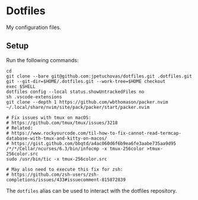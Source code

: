 # Dotfiles

My configuration files.

## Setup

Run the following commands:

```shell
cd
git clone --bare git@github.com:jpetuchovas/dotfiles.git .dotfiles.git
git --git-dir=$HOME/.dotfiles.git --work-tree=$HOME checkout
exec $SHELL
dotfiles config --local status.showUntrackedFiles no
sh .vscode-extensions
git clone --depth 1 https://github.com/wbthomason/packer.nvim ~/.local/share/nvim/site/pack/packer/start/packer.nvim

# Fix issues with tmux on macOS:
# https://github.com/tmux/tmux/issues/3218
# Related:
# https://www.rockyourcode.com/til-how-to-fix-cannot-read-termcap-database-with-tmux-and-kitty-on-macos/
# https://gist.github.com/bbqtd/a4ac060d6f6b9ea6fe3aabe735aa9d95
/*/*/Cellar/ncurses/6.3/bin/infocmp -x tmux-256color >tmux-256color.src
sudo /usr/bin/tic -x tmux-256color.src

# May also need to execute this fix for zsh:
# https://github.com/zsh-users/zsh-completions/issues/433#issuecomment-815872839
```

The `dotfiles` alias can be used to interact with the dotfiles repository.
